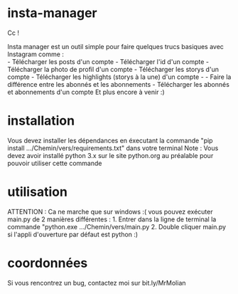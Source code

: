 # insta-manager

Cc ! 

Insta manager est un outil simple pour faire quelques trucs basiques avec Instagram comme :  
      - Télécharger les posts d'un compte
      - Télécharger l'id d'un compte
      - Télécharger la photo de profil d'un compte
      - Télécharger les storys d'un compte
      - Télécharger les highlights (storys à la une) d'un compte
    -
      - Faire la différence entre les abonnés et les abonnements
      - Télécharger les abonnés et abonnements d'un compte
  Et plus encore à venir :)
# installation
  Vous devez installer les dépendances en éxecutant la commande "pip install .../Chemin/vers/requirements.txt" dans votre terminal
  Note : Vous devez avoir installé python 3.x sur le site python.org au préalable pour pouvoir utiliser cette commande

# utilisation
  ATTENTION : Ca ne marche que sur windows :(
  vous pouvez exécuter main.py de 2 manières différentes :
      1. Entrer dans la ligne de terminal la commande "python.exe .../Chemin/vers/main.py
      2. Double cliquer main.py si l'appli d'ouverture par défaut est python :)
# coordonnées 
  Si vous rencontrez un bug, contactez moi sur bit.ly/MrMolian 

